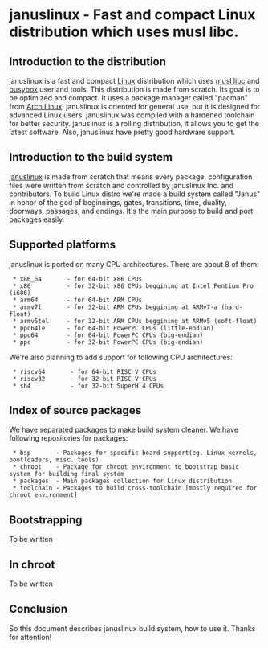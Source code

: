 # januslinux - Fast and compact Linux distribution which uses musl libc.

## Introduction to the distribution
januslinux is a fast and compact [Linux](https://www.kernel.org/) distribution which uses [musl libc](http://www.musl-libc.org/) and [busybox](https://busybox.net/) userland tools. This distribution is made from scratch. Its goal is to be optimized and compact. It uses a package manager called "pacman" from [Arch Linux](https://www.archlinux.org/). januslinux is oriented for general use, but it is designed for advanced Linux users. januslinux was compiled with a hardened toolchain for better security. januslinux is a rolling distribution, it allows you to get the latest software. Also, januslinux have pretty good hardware support.

## Introduction to the build system
[januslinux](https://januslinux.github.io/) is made from scratch that means every package, configuration files were written from scratch and controlled by januslinux Inc. and contributors. To build Linux distro we're made a build system called "Janus" in honor of the god of beginnings, gates, transitions, time, duality, doorways, passages, and endings. It's the main purpose to build and port packages easily.

## Supported platforms
januslinux is ported on many CPU architectures. There are about 8 of them:
```
 * x86_64       - for 64-bit x86 CPUs
 * x86          - for 32-bit x86 CPUs beggining at Intel Pentium Pro (i686)
 * arm64        - for 64-bit ARM CPUs
 * armv7l       - for 32-bit ARM CPUs beggining at ARMv7-a (hard-float)
 * armv5tel     - for 32-bit ARM CPUs beggining at ARMv5 (soft-float)
 * ppc64le      - for 64-bit PowerPC CPUs (little-endian)
 * ppc64        - for 64-bit PowerPC CPUs (big-endian)
 * ppc          - for 32-bit PowerPC CPUs (big-endian)
```
We're also planning to add support for following CPU architectures:
```
 * riscv64       - for 64-bit RISC V CPUs
 * riscv32       - for 32-bit RISC V CPUs
 * sh4           - for 32-bit SuperH 4 CPUs
 ```
 
## Index of source packages
We have separated packages to make build system cleaner. We have following repositories for packages:
```
 * bsp       - Packages for specific board support(eg. Linux kernels, bootloaders, misc. tools)
 * chroot    - Package for chroot environment to bootstrap basic system for building final system
 * packages  - Main packages collection for Linux distribution
 * toolchain - Packages to build cross-toolchain [mostly required for chroot environment]
```

## Bootstrapping
To be written

## In chroot
To be written

## Conclusion
So this document describes januslinux build system, how to use it. Thanks for attention!
